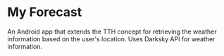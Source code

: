 # My Forecast
An Android app that extends the TTH concept for retrieving the weather information based on the user's location.
Uses Darksky API for weather information.
